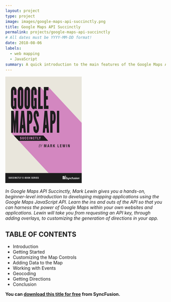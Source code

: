 ```yaml
---
layout: project
type: project
image: images/google-maps-api-succinctly.png
title: Google Maps API Succinctly
permalink: projects/google-maps-api-succinctly
# All dates must be YYYY-MM-DD format!
date: 2018-08-06
labels:
  - web mapping
  - JavaScript
summary: A quick introduction to the main features of the Google Maps API for readers familiar with vanilla JavaScript.
---
```


<img class="ui medium right floated rounded image" src="../images/google-maps-api-succinctly.png">

_In Google Maps API Succinctly, Mark Lewin gives you a hands-on, beginner-level introduction to developing mapping applications using the Google Maps JavaScript API. Learn the ins and outs of the API so that you can harness the power of Google Maps within your own websites and applications. Lewin will take you from requesting an API key, through adding overlays, to customizing the generation of directions in your app._

## TABLE OF CONTENTS

- Introduction
- Getting Started
- Customizing the Map Controls
- Adding Data to the Map
- Working with Events
- Geocoding
- Getting Directions
- Conclusion

**You can [download this title for free](https://www.syncfusion.com/succinctly-free-ebooks/confirmation/google-maps-api-succinctly) from SyncFusion.**
